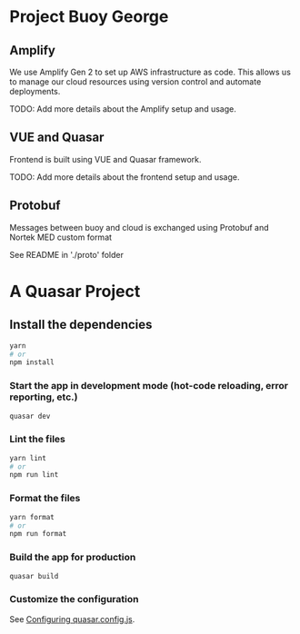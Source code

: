 # Project Buoy George

## Amplify

We use Amplify Gen 2 to set up AWS infrastructure as code. This allows us to manage our cloud resources using version control and automate deployments.

TODO: Add more details about the Amplify setup and usage.

## VUE and Quasar

Frontend is built using VUE and Quasar framework.

TODO: Add more details about the frontend setup and usage.

## Protobuf

Messages between buoy and cloud is exchanged using Protobuf and Nortek MED custom format

See README in './proto' folder

# A Quasar Project

## Install the dependencies

```bash
yarn
# or
npm install
```

### Start the app in development mode (hot-code reloading, error reporting, etc.)

```bash
quasar dev
```

### Lint the files

```bash
yarn lint
# or
npm run lint
```

### Format the files

```bash
yarn format
# or
npm run format
```

### Build the app for production

```bash
quasar build
```

### Customize the configuration

See [Configuring quasar.config.js](https://v2.quasar.dev/quasar-cli-vite/quasar-config-js).
